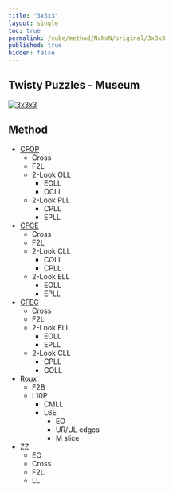 ```yaml
---
title: "3x3x3"
layout: single
toc: true
permalink: /cube/method/NxNxN/original/3x3x3
published: true
hidden: false
---
```


<head>
  <base target="_self">
</head>



## Twisty Puzzles - Museum

<a href="https://twistypuzzles.com/app/museum/museum_showitem.php?pkey=2968">
  <img alt="3x3x3" src="https://twistypuzzles.com/museum/large/02968-03.jpg">
</a>



## Method

- [CFOP](/cube/method/NxNxN/original/3x3x3/cfop)
  - Cross
  - F2L
  - 2-Look OLL
    - EOLL
    - OCLL
  - 2-Look PLL
    - CPLL
    - EPLL
- [CFCE](/cube/method/NxNxN/original/3x3x3/cfce)
  - Cross
  - F2L
  - 2-Look CLL
    - COLL
    - CPLL
  - 2-Look ELL
    - EOLL
    - EPLL
- [CFEC](/cube/method/NxNxN/original/3x3x3/cfec)
  - Cross
  - F2L
  - 2-Look ELL
    - EOLL
    - EPLL
  - 2-Look CLL
    - CPLL
    - COLL
- [Roux](/cube/method/NxNxN/original/3x3x3/roux)
  - F2B
  - L10P
    - CMLL
    - L6E
      - EO
      - UR/UL edges
      - M slice
- [ZZ](/cube/method/NxNxN/original/3x3x3/zz)
  - EO
  - Cross
  - F2L
  - LL

